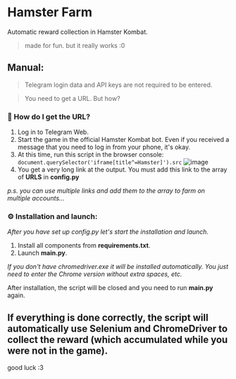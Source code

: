# Hamster Farm
Automatic reward collection in Hamster Kombat.
> made for fun. but it really works :0

## Manual:
> Telegram login data and API keys are not required to be entered.

> You need to get a URL. But how?
### 🐹 How do I get the URL?
1. Log in to Telegram Web.
2. Start the game in the official Hamster Kombat bot. Even if you received a message that you need to log in from your phone, it's okay.
3. At this time, run this script in the browser console: `document.querySelector('iframe[title^=Hamster]').src`
![image](https://github.com/luwufka/Hamster-Farm/assets/126056242/9ff8e504-c883-4fa2-a0bd-dab2b4cde32d)
5. You get a very long link at the output. You must add this link to the array of **URLS** in **config.py**
   
*p.s. you can use multiple links and add them to the array to farm on multiple accounts...*
### ⚙️ Installation and launch:
*After you have set up config.py let's start the installation and launch.*
1. Install all components from **requirements.txt**.
2. Launch **main.py**.

*If you don't have chromedriver.exe it will be installed automatically. You just need to enter the Chrome version without extra spaces, etc.*

After installation, the script will be closed and you need to run **main.py** again.

## If everything is done correctly, the script will automatically use Selenium and ChromeDriver to collect the reward (which accumulated while you were not in the game).
good luck :3
